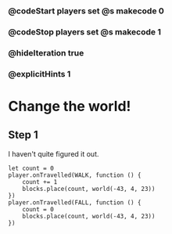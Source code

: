 ### @codeStart players set @s makecode 0
### @codeStop players set @s makecode 1

### @hideIteration true 
### @explicitHints 1


# Change the world!

## Step 1
I haven't quite figured it out. 


```ghost
let count = 0
player.onTravelled(WALK, function () {
    count += 1
    blocks.place(count, world(-43, 4, 23))
})
player.onTravelled(FALL, function () {
    count = 0
    blocks.place(count, world(-43, 4, 23))
})
```
